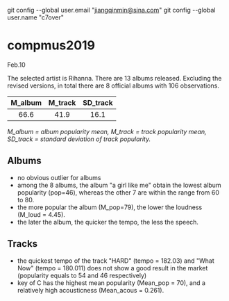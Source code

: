 git config --global user.email "jiangqinmin@sina.com"
git config --global user.name "c7over"





# compmus2019
Feb.10

The selected artist is Rihanna. There are 13 albums released. Excluding the revised versions, in total there are 8 official albums with 106 observations. 

| M_album | M_track | SD_track |
|:-------:|:-------:|:--------:|
|   66.6  |  41.9   |  16.1    |

*M_album = album popularity mean, M_track = track popularity mean, SD_track = standard deviation of track popularity.*

## Albums
- no obvious outlier for albums
- among the 8 albums, the album "a girl like me" obtain the lowest album popularity (pop=46), whereas the other 7 are within the range from 60 to 80.
- the more popular the album (M_pop=79), the lower the loudness (M_loud = 4.45).
- the later the album, the quicker the tempo, the less the speech.

## Tracks
- the quickest tempo of the track "HARD" (tempo = 182.03) and "What Now" (tempo = 180.011) does not show a good result in the market (popularity equals to 54 and 46 respectively)
- key of C has the highest mean popularity (Mean_pop = 70), and a relatively high acousticness (Mean_acous = 0.261).
